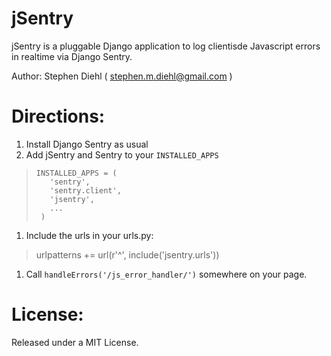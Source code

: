 jSentry
=======

jSentry is a pluggable Django application to log clientisde 
Javascript errors in realtime via Django Sentry.

Author: Stephen Diehl ( stephen.m.diehl@gmail.com )

Directions:
===========

1. Install Django Sentry as usual
1.  Add jSentry and Sentry to your `INSTALLED_APPS`

 >     INSTALLED_APPS = (
 >        'sentry',
 >        'sentry.client',
 >        'jsentry',
 >        ...
 >      )
 
1. Include the urls in your urls.py: 

 >    urlpatterns += url(r'^', include('jsentry.urls'))

1. Call `handleErrors('/js_error_handler/')` somewhere on your page.


License:
========

Released under a MIT License.

